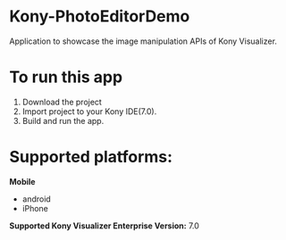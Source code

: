 # Kony-PhotoEditorDemo
Application to showcase the image manipulation APIs of Kony Visualizer.

# To run this app

1. Download the project
2. Import project to your Kony IDE(7.0).
3. Build and run the app.

# Supported platforms:
**Mobile**
 * android
 * iPhone

**Supported Kony Visualizer Enterprise Version:** 7.0
